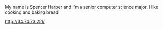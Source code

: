 My name is Spencer Harper and I'm a senior computer science major. I like cooking and baking bread!

http://34.74.73.251/
